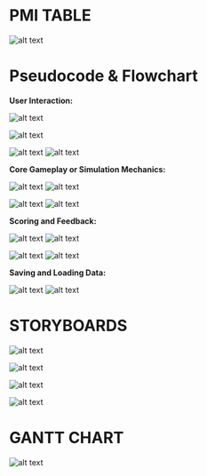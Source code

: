 # PMI TABLE
![alt text](image-14.png)

# Pseudocode & Flowchart

__User Interaction:__

![alt text](image.png) 

![alt text](image-7.png)

![alt text](image-1.png)
![alt text](image-8.png)

__Core Gameplay or Simulation Mechanics:__

![alt text](image-2.png)
![alt text](image-10.png)

![alt text](image-3.png)
![alt text](image-9.png)

__Scoring and Feedback:__

![alt text](image-4.png)
![alt text](image-12.png)

![alt text](image-5.png)
![alt text](image-11.png)

__Saving and Loading Data:__

![alt text](image-6.png)
![alt text](image-13.png)

# STORYBOARDS
![alt text](photo_2024-11-08_07-37-38.jpg) 

![alt text](photo_2024-11-08_07-37-37.jpg) 

![alt text](photo_2024-11-08_07-37-35.jpg) 

![alt text](photo_2024-11-08_07-37-39.jpg)

# GANTT CHART
![alt text](image-15.png)